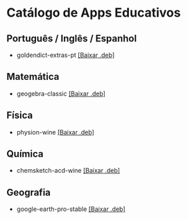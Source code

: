 # Catálogo de Apps Educativos

## Português / Inglês / Espanhol

- goldendict-extras-pt [[Baixar .deb]](https://drive.google.com/open?id=1N8ktxI-fDYLJ8y5amEIvOqcM99Vdhd3T)

## Matemática

- geogebra-classic [[Baixar .deb]](http://www.geogebra.org/download/deb.php?arch=amd64&ver=6)

## Física

- physion-wine [[Baixar .deb]](https://drive.google.com/open?id=1tBvGp5P2GGG54OiKGMruszEeYCG9OJZm)

## Química

- chemsketch-acd-wine [[Baixar .deb]](https://drive.google.com/open?id=1nNIi2easdlaVv1ZX7pDRj4KCkyEptzKl)

## Geografia

- google-earth-pro-stable [[Baixar .deb]](http://dl.google.com/dl/earth/client/current/google-earth-pro-stable_current_amd64.deb)